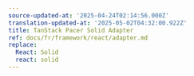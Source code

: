 ```yaml
---
source-updated-at: '2025-04-24T02:14:56.000Z'
translation-updated-at: '2025-05-02T04:32:00.922Z'
title: TanStack Pacer Solid Adapter
ref: docs/fr/framework/react/adapter.md
replace:
  React: Solid
  react: solid
---
```


